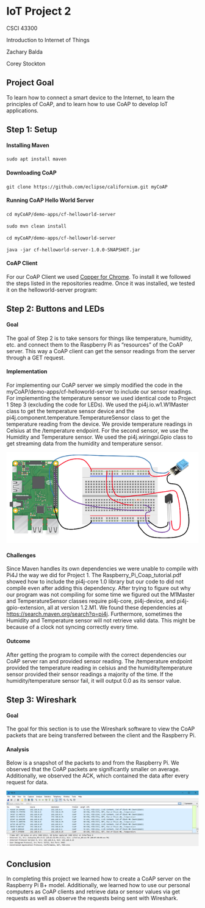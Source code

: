 # IoT Project 2
CSCI 43300

Introduction to Internet of Things

Zachary Balda

Corey Stockton

## Project Goal
To learn how to connect a smart device to the Internet, to learn the principles of CoAP, and to learn how to use CoAP to develop IoT applications.

## Step 1: Setup

#### Installing Maven ####
`sudo apt install maven`

#### Downloading CoAP ####
`git clone https://github.com/eclipse/californium.git myCoAP`

#### Running CoAP Hello World Server ####
`cd myCoAP/demo-apps/cf-helloworld-server`

`sudo mvn clean install`

`cd myCoAP/demo-apps/cf-helloworld-server`

`java -jar cf-helloworld-server-1.0.0-SNAPSHOT.jar`

#### CoAP Client
For our CoAP Client we used [Copper for Chrome](https://github.com/mkovatsc/Copper4Cr). To install it we followed the steps listed in the repositories readme. Once it was installed, we tested it on the helloworld-server program:

## Step 2: Buttons and LEDs

#### Goal
The goal of Step 2 is to take sensors for things like temperature, humidity, etc. and connect them to the Raspberry Pi as “resources” of the CoAP server. This way a CoAP client can get the sensor readings from the server through a GET request.

#### Implementation
For implementing our CoAP server we simply modified the code in the myCoAP/demo-apps/cf-helloworld-server to include our sensor readings. For implementing the temperature sensor we used identical code to Project 1 Step 3 (excluding the code for LEDs). We used the pi4j.io.w1.W1Master class to get the temperature sensor device and the pi4j.component.temperature.TemperatureSensor class to get the temperature reading from the device. We provide temperature readings in Celsius at the /temperature endpoint. For the second sensor, we use the Humidity and Temperature sensor. We used the pi4j.wiringpi.Gpio class to get streaming data from the humidity and temperature sensor.

![Step2 Diagram](https://github.com/zbalda/IoT-Project2/blob/master/proj2_wiring_diagram.png)
 
#### Challenges
Since Maven handles its own dependencies we were unable to compile with Pi4J the way we did for Project 1. The Raspberry_Pi_Coap_tutorial.pdf showed how to include the pi4j-core 1.0 library but our code to did not compile even after adding this dependency. After trying to figure out why our program was not compiling for some time we figured out the M1Master and TemperatureSensor classes require pi4j-core, pi4j-device, and pi4j-gpio-extension, all at version 1.2.M1. We found these dependencies at https://search.maven.org/search?q=pi4j. Furthermore, sometimes the Humidity and Temperature sensor will not retrieve valid data. This might be because of a clock not syncing correctly every time.  

#### Outcome
After getting the program to compile with the correct dependencies our CoAP server ran and provided sensor reading. The /temperature endpoint provided the temperature reading in celsius and the humidity/temperature sensor provided their sensor readings a majority of the time. If the humidity/temperature sensor fail, it will output 0.0 as its sensor value. 

## Step 3: Wireshark

#### Goal
The goal for this section is to use the Wireshark software to view the CoAP packets that are being transferred between the client and the Raspberry Pi.

#### Analysis
Below is a snapshot of the packets to and from the Raspberry Pi. We observed that the CoAP packets are significantly smaller on average. Additionally, we observed the ACK, which contained the data after every request for data.

![Step2 Diagram](https://github.com/zbalda/IoT-Project2/blob/master/WireShark_Capture.PNG)

## Conclusion
In completing this project we learned how to create a CoAP server on the Raspberry Pi B+ model. Additionally, we learned how to use our personal computers as CoAP clients and retrieve data or sensor values via get requests as well as observe the requests being sent with Wireshark.
